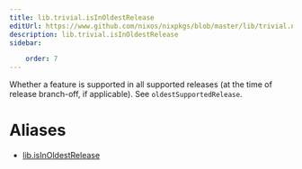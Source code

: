 ```yaml
---
title: lib.trivial.isInOldestRelease
editUrl: https://www.github.com/nixos/nixpkgs/blob/master/lib/trivial.nix#L263C5
description: lib.trivial.isInOldestRelease
sidebar:

    order: 7
---
```


Whether a feature is supported in all supported releases (at the time of
release branch-off, if applicable). See `oldestSupportedRelease`.


# Aliases

- [lib.isInOldestRelease](/reference/libisInOldestRelease)


